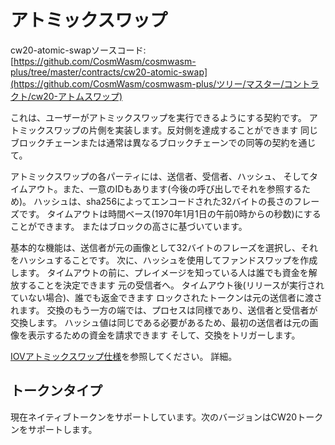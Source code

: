 # アトミックスワップ

cw20-atomic-swapソースコード:[https://github.com/CosmWasm/cosmwasm-plus/tree/master/contracts/cw20-atomic-swap](https://github.com/CosmWasm/cosmwasm-plus/ツリー/マスター/コントラクト/cw20-アトムスワップ)

これは、ユーザーがアトミックスワップを実行できるようにする契約です。
アトミックスワップの片側を実装します。反対側を達成することができます
同じブロックチェーンまたは通常は異なるブロックチェーンでの同等の契約を通じて。

アトミックスワップの各パーティには、送信者、受信者、ハッシュ、
そしてタイムアウト。また、一意のIDもあります(今後の呼び出しでそれを参照するため)。
ハッシュは、sha256によってエンコードされた32バイトの長さのフレーズです。
タイムアウトは時間ベース(1970年1月1日の午前0時からの秒数)にすることができます。
またはブロックの高さに基づいています。

基本的な機能は、送信者が元の画像として32バイトのフレーズを選択し、それをハッシュすることです。
次に、ハッシュを使用してファンドスワップを作成します。
タイムアウトの前に、プレイメージを知っている人は誰でも資金を解放することを決定できます
元の受信者へ。
タイムアウト後(リリースが実行されていない場合)、誰でも返金できます
ロックされたトークンは元の送信者に渡されます。
交換のもう一方の端では、プロセスは同様であり、送信者と受信者が交換します。
ハッシュ値は同じである必要があるため、最初の送信者は元の画像を表示するための資金を請求できます
そして、交換をトリガーします。

[IOVアトミックスワップ仕様](https://github.com/iov-one/iov-core/blob/master/docs/atomic-swap-protocol-v1.md)を参照してください。
詳細。

## トークンタイプ

現在ネイティブトークンをサポートしています。次のバージョンはCW20トークンをサポートします。
